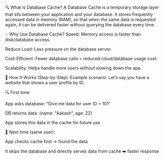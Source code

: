 🔍 What is Database Cache?
A Database Cache is a temporary storage layer that sits between your application and your database. It stores frequently accessed data in memory (RAM), so that when the same data is requested again, it can be delivered faster without querying the database every time.

💡 Why Use Database Cache?
Speed: Memory access is faster than disk/database access.

Reduce Load: Less pressure on the database server.

Cost-Efficient: Fewer database calls = reduced cloud/database usage cost.

Scalability: Helps handle more users without slowing down the app.

🔄 How It Works (Step-by-Step):
Example scenario:
Let’s say you have a website that shows a user profile by ID.

🔍 First time:

App asks database: “Give me data for user ID = 101”

DB returns data: {name: "Aakash", age: 22}

App stores this data in the cache for future use

🔁 Next time (same user):

App checks cache first → found the data

It skips the database and directly serves data from cache ➡️ faster response
